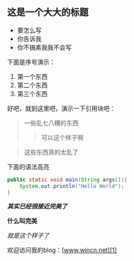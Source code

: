 这是一个大大的标题
--
- 要怎么写
- 你告诉我
- 你不搞素我我不会写

下面是序号演示：

1. 第一个东西
2. 第二个东西
3. 第三个东西

好吧，就到这里吧，演示一下引用块吧：
> 一些乱七八糟的东西
>> 可以这个样子啊

> 这些东西真的太乱了

下面的语法高亮
```java
public static void main(String args[]){
	System.out.println("Hello World");
}
```
***其实已经很接近完美了***

**什么叫完美**

*就是这个样子了*

欢迎访问我的blog：[www.wincn.net][1]


  [1]: http://wincn.net